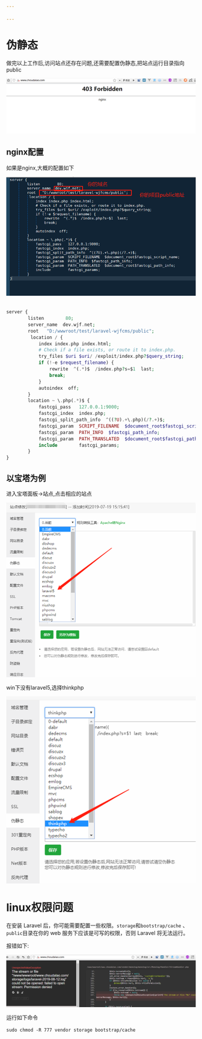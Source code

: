 ```yaml
---

---
```


# 伪静态


 做完以上工作后,访问站点还存在问题,还需要配置伪静态,把站点运行目录指向public

![](./images/screenshot_1565621361361.png)

## nginx配置

如果是nginx,大概的配置如下

![](./images/1584254935.png)

```php

server {
        listen        80;
        server_name  dev.wjf.net;
        root   "D:/wwwroot/test/laravel-wjfcms/public";
         location / {
            index index.php index.html;
            # Check if a file exists, or route it to index.php.
			try_files $uri $uri/ /exploit/index.php?$query_string;
			if (!-e $request_filename) {
				rewrite  ^(.*)$  /index.php?s=$1  last;
				break;
			}
            autoindex  off;
        }
        location ~ \.php(.*)$ {
            fastcgi_pass   127.0.0.1:9000;
            fastcgi_index  index.php;
            fastcgi_split_path_info  ^((?U).+\.php)(/?.+)$;
            fastcgi_param  SCRIPT_FILENAME  $document_root$fastcgi_script_name;
            fastcgi_param  PATH_INFO  $fastcgi_path_info;
            fastcgi_param  PATH_TRANSLATED  $document_root$fastcgi_path_info;
            include        fastcgi_params;
        }
}
```


## 以宝塔为例

进入宝塔面板->站点,点击相应的站点

![screenshot_1565621661775](./images/screenshot_1565621661775.png)

win下没有laravel5,选择thinkphp

![](./images/screenshot_1565621745758.png)

 

# linux权限问题

在安装 Laravel 后，你可能需要配置一些权限。`storage`和`bootstrap/cache` 、`public`目录在你的 web 服务下应该是可写的权限，否则 Laravel 将无法运行。

报错如下:

![](./images/screenshot_1565621987669.png)

 

运行如下命令

`sudo chmod -R 777 vendor storage bootstrap/cache`
